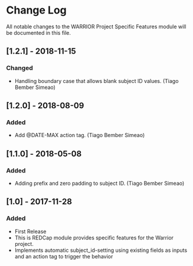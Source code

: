 # Change Log
All notable changes to the WARRIOR Project Specific Features module will be documented in this file.

## [1.2.1] - 2018-11-15
### Changed
- Handling boundary case that allows blank subject ID values. (Tiago Bember Simeao)


## [1.2.0] - 2018-08-09
### Added
- Add @DATE-MAX action tag. (Tiago Bember Simeao)


## [1.1.0] - 2018-05-08
### Added
- Adding prefix and zero padding to subject ID. (Tiago Bember Simeao)


## [1.0] - 2017-11-28
### Added
- First Release
- This is REDCap module provides specific features for the Warrior project.
- Implements automatic subject_id-setting using existing fields as inputs and an action tag to trigger the behavior

